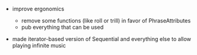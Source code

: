 - improve ergonomics
  - remove some functions (like roll or trill) in favor of PhraseAttributes
  - pub everything that can be used

- made iterator-based version of Sequential and everything else to allow
  playing infinite music
